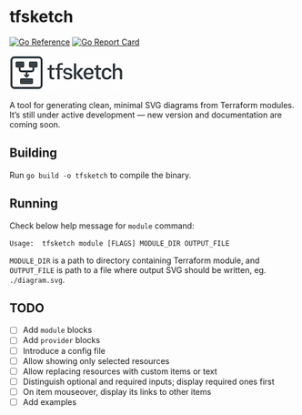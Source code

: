 # tfsketch

[![Go Reference](https://pkg.go.dev/badge/github.com/keenbytes/tfsketch.svg)](https://pkg.go.dev/github.com/keenbytes/tfsketch) [![Go Report Card](https://goreportcard.com/badge/github.com/keenbytes/tfsketch)](https://goreportcard.com/report/github.com/keenbytes/tfsketch)

![tfsketch](tfsketch.png "tfsketch")

A tool for generating clean, minimal SVG diagrams from Terraform modules.  
It’s still under active development — new version and documentation are coming soon.

## Building
Run `go build -o tfsketch` to compile the binary.

## Running
Check below help message for `module` command:

    Usage:  tfsketch module [FLAGS] MODULE_DIR OUTPUT_FILE

`MODULE_DIR` is a path to directory containing Terraform module, and `OUTPUT_FILE` is path to a file where output SVG should be written, eg. `./diagram.svg`.

## TODO
- [ ] Add `module` blocks
- [ ] Add `provider` blocks
- [ ] Introduce a config file
- [ ] Allow showing only selected resources
- [ ] Allow replacing resources with custom items or text
- [ ] Distinguish optional and required inputs; display required ones first
- [ ] On item mouseover, display its links to other items
- [ ] Add examples
